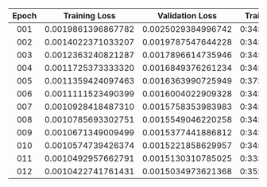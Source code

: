|Epoch|Training Loss|Validation Loss|Training Time|BLEU|chrF2|Decoding Time|
|:---:|:---:|:---:|:---:|:---:|:---:|:---:|
|001|0.0019861396867782|0.0025029384996742|0:34:32.041310|3.5498970311163944|27.5564032351241757|0:37:02.285597|
|002|0.0014022371033207|0.0019787547644228|0:34:16.128364|12.9587355555192332|39.6775026175441283|0:25:30.799578|
|003|0.0012363240821287|0.0017896614735946|0:34:14.333303|16.0123254118760165|44.8336648935103028|0:33:13.949404|
|004|0.0011725373333320|0.0016849376261234|0:34:14.786181|19.5295386654545418|48.1292835367042144|0:32:24.391159|
|005|0.0011359424097463|0.0016363990725949|0:37:25.777753|20.8394343980919956|48.9984627340931880|0:25:24.874012|
|006|0.0011111523490399|0.0016004022909328|0:34:06.510479|21.6430023387100334|50.0331735814641050|0:25:25.112406|
|007|0.0010928418487310|0.0015758353983983|0:34:06.158625|21.7623096150316080|51.0571008635799046|0:24:46.408491|
|008|0.0010785693302751|0.0015549046220258|0:34:06.403991|22.6508098789769292|51.1973133797417148|0:24:46.670587|
|009|0.0010671349009499|0.0015377441886812|0:34:08.660863|22.5868491482122948|51.6589049621960044|0:22:08.612748|
|010|0.0010574739426374|0.0015221858629957|0:34:09.874175|23.1904213095079470|52.0294868909928141|0:22:56.453257|
|011|0.0010492957662791|0.0015130310785025|0:33:45.349318|23.5514847841416355|52.4093042428973916|0:29:06.497967|
|012|0.0010422741761431|0.0015034973621368|0:35:19.566079|23.8151580246795262|52.5636803288504737|0:23:20.014917|
